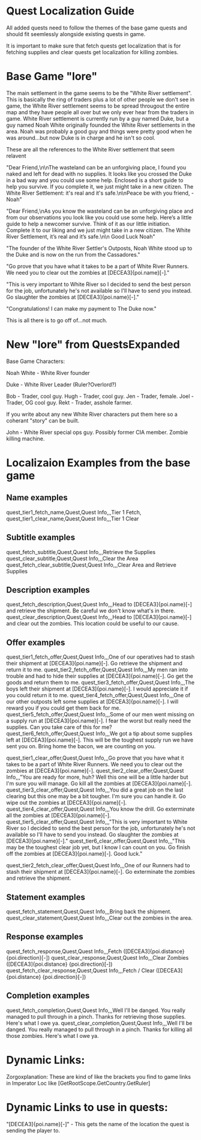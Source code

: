 # Quest Localization Guide

All added quests need to follow the themes of the base game quests and should fit seemlessly alongside existing quests in game.

It is important to make sure that fetch quests get localization that is for fetching supplies and clear quests get localization for killing zombies.

# Base Game "lore"

The main settlement in the game seems to be the "White River settlement". This is basically the ring of traders plus a lot of other people we don't see in game, the White River settlement seems to be spread througout the entire map and they have people all over but we only ever hear from the traders in game. White River settlement is currently run by a guy named Duke, but a guy named Noah White originally founded the White River settlements in the area. Noah was probably a good guy and things were pretty good when he was around...but now Duke is in charge and he isn't so cool.

These are all the references to the White River settlement that seem relavent

"Dear Friend,\n\nThe wasteland can be an unforgiving place, I found you naked and left for dead with no supplies. It looks like you crossed the Duke in a bad way and you could use some help. Enclosed is a short guide to help you survive. If you complete it, we just might take in a new citizen. The White River Settlement: it's real and it's safe.\n\nPeace be with you friend, -Noah"

"Dear Friend,\nAs you know the wasteland can be an unforgiving place and from our observations you look like you could use some help. Here’s a little guide to help a newcomer survive.  Think of it as our little initiation. Complete it to our liking and we just might take in a new citizen. The White River Settlement, it’s real and it’s safe.\n\n Good Luck Noah"

"The founder of the White River Settler's Outposts, Noah White stood up to the Duke and is now on the run from the Cassadores."

"Go prove that you have what it takes to be a part of White River Runners. We need you to clear out the zombies at [DECEA3]{poi.name}[-]."

"This is very important to White River so I decided to send the best person for the job, unfortunately he's not available so I'll have to send you instead. Go slaughter the zombies at [DECEA3]{poi.name}[-]."

"Congratulations! I can make my payment to The Duke now."

This is all there is to go off of...not much.

# New "lore" from QuestsExpanded

Base Game Characters:

Noah White - White River founder

Duke - White River Leader (Ruler?Overlord?)

Bob - Trader, cool guy.
Hugh - Trader, cool guy.
Jen - Trader, female.
Joel - Trader, OG cool guy.
Rekt - Trader, asshole farmer.

If you write about any new White River characters put them here so a coherant "story" can be built.

John - White River special ops guy. Possibly former CIA member. Zombie killing machine.

# Localizaion Examples from the base game


## Name examples
quest_tier1_fetch_name,Quest,Quest Info,,,Tier 1 Fetch,
quest_tier1_clear_name,Quest,Quest Info,,,Tier 1 Clear

## Subtitle examples
quest_fetch_subtitle,Quest,Quest Info,,,Retrieve the Supplies
quest_clear_subtitle,Quest,Quest Info,,,Clear the Area
quest_fetch_clear_subtitle,Quest,Quest Info,,,Clear Area and Retrieve Supplies

## Description examples
quest_fetch_description,Quest,Quest Info,,,Head to [DECEA3]{poi.name}[-] and retrieve the shipment. Be careful we don't know what's in there.
quest_clear_description,Quest,Quest Info,,,Head to [DECEA3]{poi.name}[-] and clear out the zombies. This location could be useful to our cause.

## Offer examples
quest_tier1_fetch_offer,Quest,Quest Info,,,One of our operatives had to stash their shipment at [DECEA3]{poi.name}[-]. Go retrieve the shipment and return it to me.
quest_tier2_fetch_offer,Quest,Quest Info,,,My men ran into trouble and had to hide their supplies at [DECEA3]{poi.name}[-]. Go get the goods and return them to me.
quest_tier3_fetch_offer,Quest,Quest Info,,,The boys left their shipment at [DECEA3]{poi.name}[-]. I would appreciate it if you could return it to me.
quest_tier4_fetch_offer,Quest,Quest Info,,,One of our other outposts left some supplies at [DECEA3]{poi.name}[-]. I will reward you if you could get them back for me.
quest_tier5_fetch_offer,Quest,Quest Info,,,Some of our men went missing on a supply run at [DECEA3]{poi.name}[-]. I fear the worst but really need the supplies. Can you take care of this for me?
quest_tier6_fetch_offer,Quest,Quest Info,,,We got a tip about some supplies left at [DECEA3]{poi.name}[-]. This will be the toughest supply run we have sent you on. Bring home the bacon, we are counting on you.

quest_tier1_clear_offer,Quest,Quest Info,,,Go prove that you have what it takes to be a part of White River Runners. We need you to clear out the zombies at [DECEA3]{poi.name}[-].
quest_tier2_clear_offer,Quest,Quest Info,,,"You are ready for more, huh? Well this one will be a little harder but I'm sure you will manage. Go kill all the zombies at [DECEA3]{poi.name}[-].
quest_tier3_clear_offer,Quest,Quest Info,,,You did a great job on the last clearing but this one may be a bit tougher. I'm sure you can handle it. Go wipe out the zombies at [DECEA3]{poi.name}[-].
quest_tier4_clear_offer,Quest,Quest Info,,,You know the drill. Go exterminate all the zombies at [DECEA3]{poi.name}[-].
quest_tier5_clear_offer,Quest,Quest Info,,,"This is very important to White River so I decided to send the best person for the job, unfortunately he's not available so I'll have to send you instead. Go slaughter the zombies at [DECEA3]{poi.name}[-]."
quest_tier6_clear_offer,Quest,Quest Info,,,"This may be the toughest clear job yet, but I know I can count on you. Go finish off the zombies at [DECEA3]{poi.name}[-]. Good luck."

quest_tier2_fetch_clear_offer,Quest,Quest Info,,,One of our Runners had to stash their shipment at [DECEA3]{poi.name}[-]. Go exterminate the zombies and retrieve the shipment.

## Statement examples
quest_fetch_statement,Quest,Quest Info,,,Bring back the shipment.
quest_clear_statement,Quest,Quest Info,,,Clear out the zombies in the area.

## Response examples
quest_fetch_response,Quest,Quest Info,,,Fetch ([DECEA3]{poi.distance} {poi.direction}[-])
quest_clear_response,Quest,Quest Info,,,Clear Zombies ([DECEA3]{poi.distance} {poi.direction}[-])
quest_fetch_clear_response,Quest,Quest Info,,,Fetch / Clear ([DECEA3]{poi.distance} {poi.direction}[-])

## Completion examples
quest_fetch_completion,Quest,Quest Info,,,Well I'll be danged. You really managed to pull through in a pinch. Thanks for retrieving those supplies. Here's what I owe ya.
quest_clear_completion,Quest,Quest Info,,,Well I'll be danged. You really managed to pull through in a pinch. Thanks for killing all those zombies. Here's what I owe ya.


# Dynamic Links:

Zorgoxplanation: These are kind of like the brackets you find to game links in Imperator Loc like [GetRootScope.GetCountry.GetRuler]

# Dynamic Links to use in quests:

"[DECEA3]{poi.name}[-]" - This gets the name of the location the quest is sending the player to.
